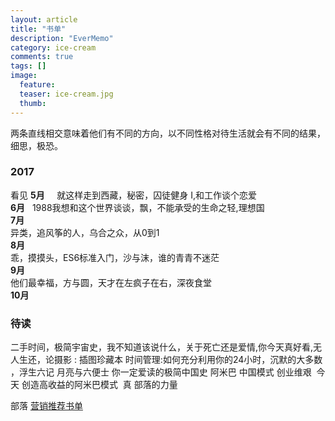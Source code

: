 ```yaml
---
layout: article
title: "书单"
description: "EverMemo"
category: ice-cream
comments: true
tags: []
image:
  feature:
  teaser: ice-cream.jpg
  thumb:
---
```

两条直线相交意味着他们有不同的方向，以不同性格对待生活就会有不同的结果，细思，极恐。


 ### 2017   
 看见
 **5月**    
 就这样走到西藏，秘密，囚徒健身 I,和工作谈个恋爱  
 **6月**  
 1988我想和这个世界谈谈，飘，不能承受的生命之轻,理想国  
 **7月**  
 异类，追风筝的人，乌合之众，从0到1  
 **8月**  
 乖，摸摸头，ES6标准入门，沙与沫，谁的青青不迷茫  
 **9月**  
 他们最幸福，方与圆，天才在左疯子在右，深夜食堂  
**10月**  

 ### 待读
 二手时间，极简宇宙史，我不知道该说什么，关于死亡还是爱情,你今天真好看,无人生还，论摄影 : 插图珍藏本
 时间管理:如何充分利用你的24小时，沉默的大多数 ，浮生六记
 月亮与六便士
 你一定爱读的极简中国史
 阿米巴 中国模式 创业维艰  今天
 创造高收益的阿米巴模式  真
 部落的力量

 部落
 [营销推荐书单](http://www.jianshu.com/p/f152df317c7e?utm_campaign=maleskine&utm_content=note&utm_medium=pc_all_hots&utm_source=recommendation)
